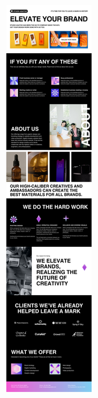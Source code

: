 ![template](https://raw.githubusercontent.com/ShriIraCatalog/resources-two/refs/heads/master/2025/04/20/20250420183405.png)
